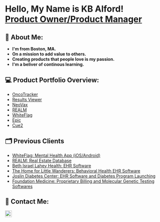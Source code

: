 <h1>Hello, My Name is KB Alford! <br/> <a href="https://www.linkedin.com/in/kbamha/">Product Owner/Product Manager</a>



<h2>📝 About Me:</h2>

- <b>I'm from Boston, MA.</b>
- <b>On a mission to add value to others.</b>
- <b>Creating products that people love is my passion.</b>
- <b>I'm a beliver of continous learning.</b>


<h2>💻 Product Portfolio Overview:</h2>

- [OncoTracker](https://github.com/kb2023/ONCT)
- [Results Viewer](https://github.com/kb2023/RV)
- [NeoVax](https://github.com/kb2023/NeoVax)
- [REALM](https://github.com/kb2023/REALM)
- [WhiteFlag](https://github.com/kb2023/WhiteFlag)
- [Epic](https://github.com/kb2023/EpicRevenue)
- [Cue2](https://github.com/kb2023/Cue2)
  
  
<h2>🗂 Previous Clients</h2>

- [WhiteFlag: Mental Health App (iOS/Android)](https://www.crunchbase.com/organization/whiteflag)
- [REALM: Real Estate Database](https://www.crunchbase.com/organization/realm-8f12)
- [Beth Israel Lahey Health: EHR Software](https://www.crunchbase.com/organization/beth-israel-lahey-health-2b4f)
- [The Home for Little Wanderers: Behavioral Health EHR Software](https://www.crunchbase.com/organization/the-home-for-little-wanderers)
- [Joslin Diabetes Center: EHR Software and Diabetes Program Launching](https://www.crunchbase.com/organization/joslin-diabetes-center)
- [Foundation Medicine: Proprietary Billing and Molecular Genetic Testing Softwares](https://www.crunchbase.com/organization/foundation-medicine)



<h2> 📱 Contact Me:</h2>

[<img align="left" alt="Kb2023 | LinkedIn" width="22px" src="https://cdn.jsdelivr.net/npm/simple-icons@v3/icons/linkedin.svg" />][linkedin]


[linkedin]: https://www.linkedin.com/in/kbamha/


